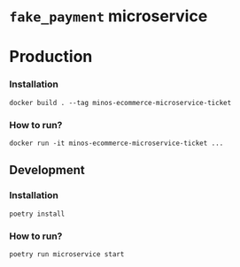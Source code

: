 # `fake_payment` microservice

# Production

### Installation
```shell
docker build . --tag minos-ecommerce-microservice-ticket
```
### How to run?
```shell
docker run -it minos-ecommerce-microservice-ticket ...
```

## Development

### Installation
```shell
poetry install
```

### How to run?
```shell
poetry run microservice start
```